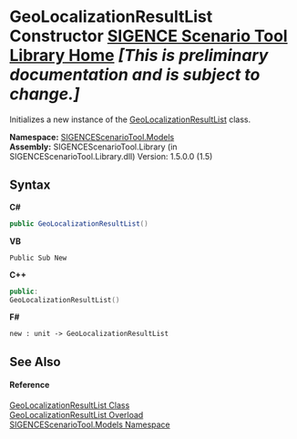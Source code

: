# GeoLocalizationResultList Constructor <a href="https://github.com/ObiWanLansi/SIGENCE-Scenario-Tool">SIGENCE Scenario Tool Library Home</a> _**\[This is preliminary documentation and is subject to change.\]**_

Initializes a new instance of the <a href="3dab7fc2-e0f4-26cc-2a44-27c8975bfaf6.md">GeoLocalizationResultList</a> class.

**Namespace:**&nbsp;<a href="f93b21e6-e11a-5c2f-6a3f-e615945fd019.md">SIGENCEScenarioTool.Models</a><br />**Assembly:**&nbsp;SIGENCEScenarioTool.Library (in SIGENCEScenarioTool.Library.dll) Version: 1.5.0.0 (1.5)

## Syntax

**C#**<br />
``` C#
public GeoLocalizationResultList()
```

**VB**<br />
``` VB
Public Sub New
```

**C++**<br />
``` C++
public:
GeoLocalizationResultList()
```

**F#**<br />
``` F#
new : unit -> GeoLocalizationResultList
```


## See Also


#### Reference
<a href="3dab7fc2-e0f4-26cc-2a44-27c8975bfaf6.md">GeoLocalizationResultList Class</a><br /><a href="d08a7e9a-8417-0a82-0533-63b7efd81cd5.md">GeoLocalizationResultList Overload</a><br /><a href="f93b21e6-e11a-5c2f-6a3f-e615945fd019.md">SIGENCEScenarioTool.Models Namespace</a><br />